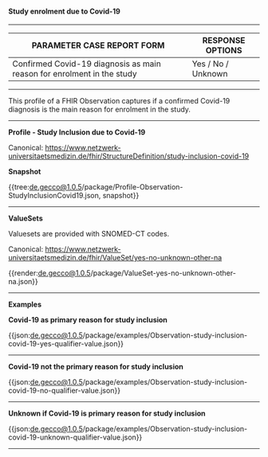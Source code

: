 #### Study enrolment due to Covid-19

---

| PARAMETER CASE REPORT FORM | RESPONSE OPTIONS |
|--------------|-----------|
| Confirmed Covid-19 diagnosis as main reason for enrolment in the study | Yes / No / Unknown | 

---

This profile of a FHIR Observation captures if a confirmed Covid-19 diagnosis is the main reason for enrolment in the study.

---

**Profile - Study Inclusion due to Covid-19**

Canonical: https://www.netzwerk-universitaetsmedizin.de/fhir/StructureDefinition/study-inclusion-covid-19

**Snapshot**

{{tree:de.gecco@1.0.5/package/Profile-Observation-StudyInclusionCovid19.json, snapshot}} 

---

**ValueSets**

Valuesets are provided with SNOMED-CT codes.

Canonical: https://www.netzwerk-universitaetsmedizin.de/fhir/ValueSet/yes-no-unknown-other-na

{{render:de.gecco@1.0.5/package/ValueSet-yes-no-unknown-other-na.json}}

---

**Examples**

**Covid-19 as primary reason for study inclusion**
<br>

{{json:de.gecco@1.0.5/package/examples/Observation-study-inclusion-covid-19-yes-qualifier-value.json}} 

---

**Covid-19 not the primary reason for study inclusion**
<br>

{{json:de.gecco@1.0.5/package/examples/Observation-study-inclusion-covid-19-no-qualifier-value.json}} 

---

**Unknown if Covid-19 is primary reason for study inclusion**
<br>

{{json:de.gecco@1.0.5/package/examples/Observation-study-inclusion-covid-19-unknown-qualifier-value.json}}

---